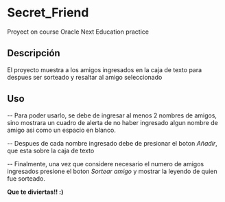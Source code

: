 # Secret_Friend
Proyect on course Oracle Next Education practice

## Descripción
El proyecto muestra a los amigos ingresados en la caja de texto para despues ser sorteado y resaltar al amigo seleccionado  

## Uso
-- Para poder usarlo, se debe de ingresar al menos 2 nombres de amigos, sino mostrara un cuadro de alerta de no haber ingresado algun nombre de amigo asi como un espacio en blanco.

-- Despues de cada nombre ingresado debe de presionar el boton _Añadir_, que esta sobre la caja de texto

-- Finalmente, una vez que considere necesario el numero de amigos ingresados presione el boton _Sortear amigo_ y mostrar la leyendo de quien fue sorteado. 

 **Que te diviertas!! :)**
